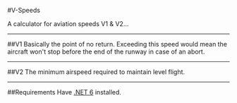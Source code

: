 ﻿#V-SpeedsA calculator for aviation speeds V1 & V2...---##V1Basically the point of no return. Exceeding this speed would mean the aircraft won't stop before the end of the runway in case of an abort.---##V2The minimum airspeed required to maintain level flight.---##RequirementsHave [.NET 6](https://dotnet.microsoft.com/en-us/download/dotnet/6.0/runtime) installed.